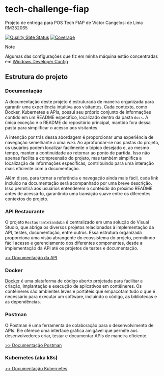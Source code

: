 # tech-challenge-fiap
Projeto de entrega para POS Tech FIAP de Victor Cangelosi de Lima RM352065

[![Quality Gate Status](https://sonarcloud.io/api/project_badges/measure?project=PosTech-SotfwareArchitecture-RM352065_tech-challenge-fiap&metric=alert_status)](https://sonarcloud.io/summary/new_code?id=PosTech-SotfwareArchitecture-RM352065_tech-challenge-fiap)
[![Coverage](https://sonarcloud.io/api/project_badges/measure?project=PosTech-SotfwareArchitecture-RM352065_tech-challenge-fiap&metric=coverage)](https://sonarcloud.io/summary/new_code?id=PosTech-SotfwareArchitecture-RM352065_tech-challenge-fiap)

> [!Note]
> 
> Algumas das configurações que fiz em minha máquina estão concentradas em [Windows Developer Config](https://github.com/cangelosilima/windows-developer-config)

## Estrutura do projeto

### Documentação
A documentação deste projeto é estruturada de maneira organizada para garantir uma experiência intuitiva aos visitantes. Cada contexto, como Docker, Kubernetes e APIs, possui seu próprio conjunto de informações contido em um README específico, localizado dentro da pasta `docs`. A única exceção é o README do repositório principal, mantido fora dessa pasta para simplificar o acesso aos visitantes.

A intenção por trás dessa abordagem é proporcionar uma experiência de navegação semelhante a uma wiki. Ao aprofundar-se nas pastas do projeto, os usuários podem localizar facilmente o tópico desejado e, ao mesmo tempo, manter a continuidade ao retornar ao ponto de partida. Isso não apenas facilita a compreensão do projeto, mas também simplifica a localização de informações específicas, contribuindo para uma interação mais eficiente com a documentação.

Além disso, para tornar a referência e navegação ainda mais fácil, cada link incluído na documentação será acompanhado por uma breve descrição. Isso permitirá aos usuários entenderem o conteúdo do próximo README antes de acessá-lo, garantindo uma transição suave entre os diferentes contextos do projeto.

### API Restaurante
O projeto `RestauranteSanduba` é centralizado em uma solução do Visual Studio, que abriga os diversos projetos relacionados à implementação da API, testes, documentação, entre outros. Essa estrutura organizada proporciona uma visão abrangente do ecossistema do projeto, permitindo fácil acesso e gerenciamento dos diferentes componentes, desde a implementação da API até os projetos de testes e documentação.

[>> Documentação da API](.\api\RestauranteSanduba\docs\README.md)

### Docker
[Docker](https://www.docker.com/) é uma plataforma de código aberto projetada para facilitar a criação, implantação e execução de aplicativos em contêineres. Os contêineres são ambientes leves e portáteis que empacotam tudo o que é necessário para executar um software, incluindo o código, as bibliotecas e as dependências.

### Postman
O Postman é uma ferramenta de colaboração para o desenvolvimento de APIs. Ele oferece uma interface gráfica amigável que permite aos desenvolvedores criar, testar e documentar APIs de maneira eficiente.

[>> Documentação Postman](.\postman\docs\README.md)

 ### Kubernetes (aka k8s)

 [>> Documentação Kubernetes](.\kubernetes\docs\README.md)

